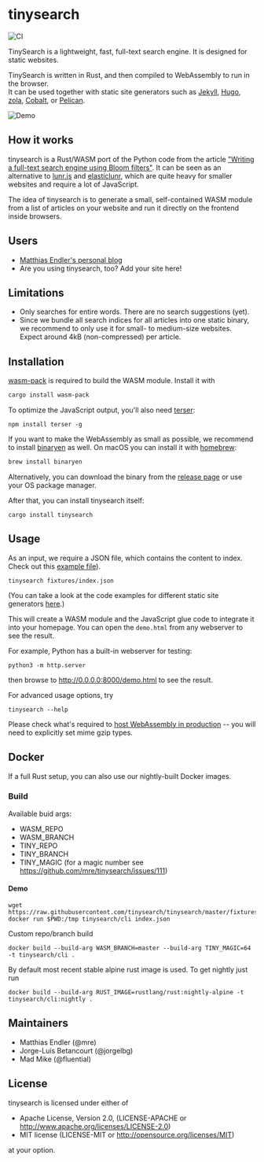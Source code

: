 # tinysearch

![CI](https://github.com/mre/tinysearch/workflows/CI/badge.svg)

TinySearch is a lightweight, fast, full-text search engine. It is designed for static websites.

TinySearch is written in Rust, and then compiled to WebAssembly to run in the browser.  
It can be used together with static site generators such as [Jekyll](https://jekyllrb.com/),
[Hugo](https://gohugo.io/), [zola](https://www.getzola.org/),
[Cobalt](https://github.com/cobalt-org/cobalt.rs), or [Pelican](https://getpelican.com).

![Demo](tinysearch.gif)

## How it works

tinysearch is a Rust/WASM port of the Python code from the article ["Writing a full-text
search engine using Bloom filters"](https://www.stavros.io/posts/bloom-filter-search-engine/).
It can be seen as an alternative to [lunr.js](https://lunrjs.com/) and
[elasticlunr](http://elasticlunr.com/), which are quite heavy for smaller websites and
require a lot of JavaScript.  

The idea of tinysearch is to generate a small, self-contained WASM module from a list of
articles on your website and run it directly on the frontend inside browsers. 

## Users

* [Matthias Endler's personal blog](https://endler.dev/2019/tinysearch/)
* Are you using tinysearch, too? Add your site here!

## Limitations

- Only searches for entire words. There are no search suggestions (yet).
- Since we bundle all search indices for all articles into one static binary, we
  recommend to only use it for small- to medium-size websites. Expect around 4kB
  (non-compressed) per article.

## Installation

[wasm-pack](https://rustwasm.github.io/wasm-pack/) is required to build the WASM
module. Install it with

```sh
cargo install wasm-pack
```

To optimize the JavaScript output, you'll also need
[terser](https://github.com/terser/terser):

```
npm install terser -g
```

If you want to make the WebAssembly as small as possible, we recommend to
install [binaryen](https://github.com/WebAssembly/binaryen) as well. On macOS
you can install it with [homebrew](https://brew.sh/):

```sh
brew install binaryen
```

Alternatively, you can download the binary from the [release
page](https://github.com/WebAssembly/binaryen/releases) or use your OS package
manager.

After that, you can install tinysearch itself:

```
cargo install tinysearch
```

## Usage

As an input, we require a JSON file, which contains the content to index.
Check out this [example file](fixtures/index.json)).

```
tinysearch fixtures/index.json
```

(You can take a look at the code examples for different static site generators [here](https://github.com/mre/tinysearch/tree/master/howto).)

This will create a WASM module and the JavaScript glue code to integrate it into
your homepage. You can open the `demo.html` from any webserver to see the
result.

For example, Python has a built-in webserver for testing:

```
python3 -m http.server 
```

then browse to http://0.0.0.0:8000/demo.html to see the result.

For advanced usage options, try

```
tinysearch --help
```

Please check what's required to [host WebAssembly in production](https://rustwasm.github.io/book/reference/deploying-to-production.html) -- you will need to explicitly set mime gzip types.

## Docker

If a full Rust setup, you can also use our nightly-built Docker images.

### Build

Available buid args:
 - WASM_REPO
 - WASM_BRANCH
 - TINY_REPO
 - TINY_BRANCH
 - TINY_MAGIC (for a magic number see https://github.com/mre/tinysearch/issues/111)

#### Demo

```
wget https://raw.githubusercontent.com/tinysearch/tinysearch/master/fixtures/index.json
docker run $PWD:/tmp tinysearch/cli index.json
```

Custom repo/branch build
```
docker build --build-arg WASM_BRANCH=master --build-arg TINY_MAGIC=64 -t tinysearch/cli .
```

By default most recent stable alpine rust image is used. To get nightly just run
```
docker build --build-arg RUST_IMAGE=rustlang/rust:nightly-alpine -t tinysearch/cli:nightly .
```

## Maintainers

* Matthias Endler (@mre)
* Jorge-Luis Betancourt (@jorgelbg)
* Mad Mike (@fluential)

## License

tinysearch is licensed under either of

* Apache License, Version 2.0, (LICENSE-APACHE or
  http://www.apache.org/licenses/LICENSE-2.0)
* MIT license (LICENSE-MIT or http://opensource.org/licenses/MIT)

at your option.


[wasm-pack]: https://github.com/rustwasm/wasm-pack
